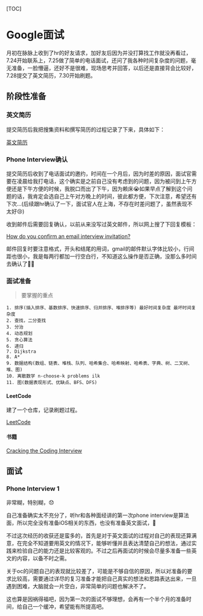 [TOC]

# Google面试

月初在脉脉上收到了hr的好友请求，加好友后因为并没打算找工作就没再看过，7.24开始联系上，7.25做了简单的电话面试，还问了我各种时间复杂度的问题，毫无准备，一脸懵逼，还好不是很难，现场思考并回答，以后还是直接背会比较好，7.28提交了英文简历，7.30开始刷题。

## 阶段性准备

### 英文简历

提交简历后我把搜集资料和撰写简历的过程记录了下来，具体如下：

[英文简历](https://github.com/yanqizhao/dev-note/blob/develop/2019-07/%E8%8B%B1%E6%96%87%E7%AE%80%E5%8E%86.md)

### Phone Interview确认

提交简历后收到了电话面试的邀约，时间在一个月后，因为时差的原因，面试官需要在凌晨给我打电话，这个确实是之前自己没有考虑到的问题，因为被问到上午方便还是下午方便的时候，我脱口而出了下午，因为赖床😭如果早点了解到这个问题的话，我肯定会选自己上午对方晚上的时间，彼此都方便，下次注意，希望还有下次…(后续跟hr确认了一下，面试官人在上海，不存在时差问题了，虽然表现不太好😢)

收到邮件后需要回复确认，以前从来没写过英文邮件，所以网上搜了下回复模板：

[How do you confirm an email interview invitation?](https://www.quora.com/How-do-you-confirm-an-email-interview-invitation)

邮件回复时要注意格式，开头和结尾的用词，gmail的邮件默认字体比较小，行间距也很小，我是每两行都加一行空白行，不知道这么操作是否正确，没那么多时间去确认了🤦‍♂️

### 面试准备

> 要掌握的重点
    
    1. 排序(插入排序、基数排序、快速排序、归并排序、堆排序等) 最好时间复杂度 最坏时间复杂度
    2. 查找，二分查找
    3. 分治
    4. 动态规划
    5. 贪心算法
    6. 递归
    7. Dijkstra
    8. A*
    9. 数据结构(数组、链表、堆栈、队列、哈希集合、哈希映射、哈希表、字典、树、二叉树、堆、图)
    10. 离散数学 n-choose-k problems ilk
    11. 图(数据表现形式、优缺点、BFS、DFS)
    
#### LeetCode

建了一个仓库，记录刷题过程。

[LeetCode](https://github.com/yanqizhao/leetcode-everyday)

#### 书籍

[Cracking the Coding Interview](https://leonmercanti.com/books/personal-development/Cracking%20the%20Coding%20Interview%20189%20Programming%20Questions%20and%20Solutions.pdf)

## 面试

### Phone Interview 1

非常糊，特别糊，😞

自己准备确实太不充分了，听hr和各种面经讲的第一次phone interview是算法面，所以完全没有准备iOS相关的东西，也没有准备英文面试，🙁

不过这次经历的收获还是蛮多的，首先是对于英文面试的过程对自己的表现还算满意，在完全不知道要用英文的情况下，能够听懂并且表达清楚自己的想法，通过实践来检验自己的能力还是比较客观的。不过之后再面试的时候会尽量多准备一些英文的内容，以备不时之需。

关于oc的问题自己的表现就比较差了，可能是不够自信的原因，所以对准备的要求比较高，需要通过详尽的复习准备才能把自己真实的想法和思路表达出来，一旦遇到困难，大脑就会一片空白，非常简单的问题也解决不了。

这也算是因祸得福吧，因为第一次的面试不够理想，会再有一个半个月的准备时间，给自己一个缓冲，希望能有所提高吧。

